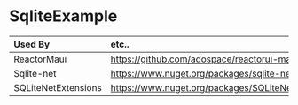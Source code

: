 # SqliteExample

Used By| etc..
:---|:---|
|ReactorMaui| https://github.com/adospace/reactorui-maui|
|Sqlite-net| https://www.nuget.org/packages/sqlite-net/1.6.292|
|SQLiteNetExtensions|https://www.nuget.org/packages/SQLiteNetExtensions/2.1.0|
